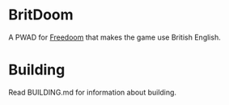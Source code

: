 # BritDoom
A PWAD for [Freedoom](https://github.com/freedoom/freedoom) that makes the game use British English.
# Building
Read BUILDING.md for information about building.